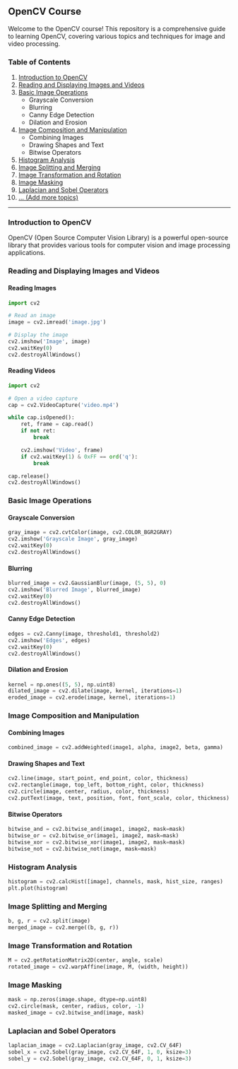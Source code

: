 
## OpenCV Course

Welcome to the OpenCV course! This repository is a comprehensive guide to learning OpenCV, covering various topics and techniques for image and video processing.

### Table of Contents

1. [Introduction to OpenCV](#introduction-to-opencv)
2. [Reading and Displaying Images and Videos](#reading-and-displaying-images-and-videos)
3. [Basic Image Operations](#basic-image-operations)
   - Grayscale Conversion
   - Blurring
   - Canny Edge Detection
   - Dilation and Erosion
4. [Image Composition and Manipulation](#image-composition-and-manipulation)
   - Combining Images
   - Drawing Shapes and Text
   - Bitwise Operators
5. [Histogram Analysis](#histogram-analysis)
6. [Image Splitting and Merging](#image-splitting-and-merging)
7. [Image Transformation and Rotation](#image-transformation-and-rotation)
8. [Image Masking](#image-masking)
9. [Laplacian and Sobel Operators](#laplacian-and-sobel-operators)
10. [... (Add more topics)](#add-more-topics)

---

### Introduction to OpenCV

OpenCV (Open Source Computer Vision Library) is a powerful open-source library that provides various tools for computer vision and image processing applications.

### Reading and Displaying Images and Videos

#### Reading Images

```python
import cv2

# Read an image
image = cv2.imread('image.jpg')

# Display the image
cv2.imshow('Image', image)
cv2.waitKey(0)
cv2.destroyAllWindows()
```

#### Reading Videos

```python
import cv2

# Open a video capture
cap = cv2.VideoCapture('video.mp4')

while cap.isOpened():
    ret, frame = cap.read()
    if not ret:
        break

    cv2.imshow('Video', frame)
    if cv2.waitKey(1) & 0xFF == ord('q'):
        break

cap.release()
cv2.destroyAllWindows()
```

### Basic Image Operations

#### Grayscale Conversion

```python
gray_image = cv2.cvtColor(image, cv2.COLOR_BGR2GRAY)
cv2.imshow('Grayscale Image', gray_image)
cv2.waitKey(0)
cv2.destroyAllWindows()
```

#### Blurring

```python
blurred_image = cv2.GaussianBlur(image, (5, 5), 0)
cv2.imshow('Blurred Image', blurred_image)
cv2.waitKey(0)
cv2.destroyAllWindows()
```

#### Canny Edge Detection

```python
edges = cv2.Canny(image, threshold1, threshold2)
cv2.imshow('Edges', edges)
cv2.waitKey(0)
cv2.destroyAllWindows()
```

#### Dilation and Erosion

```python
kernel = np.ones((5, 5), np.uint8)
dilated_image = cv2.dilate(image, kernel, iterations=1)
eroded_image = cv2.erode(image, kernel, iterations=1)
```

### Image Composition and Manipulation

#### Combining Images

```python
combined_image = cv2.addWeighted(image1, alpha, image2, beta, gamma)
```

#### Drawing Shapes and Text

```python
cv2.line(image, start_point, end_point, color, thickness)
cv2.rectangle(image, top_left, bottom_right, color, thickness)
cv2.circle(image, center, radius, color, thickness)
cv2.putText(image, text, position, font, font_scale, color, thickness)
```

#### Bitwise Operators

```python
bitwise_and = cv2.bitwise_and(image1, image2, mask=mask)
bitwise_or = cv2.bitwise_or(image1, image2, mask=mask)
bitwise_xor = cv2.bitwise_xor(image1, image2, mask=mask)
bitwise_not = cv2.bitwise_not(image, mask=mask)
```

### Histogram Analysis

```python
histogram = cv2.calcHist([image], channels, mask, hist_size, ranges)
plt.plot(histogram)
```

### Image Splitting and Merging

```python
b, g, r = cv2.split(image)
merged_image = cv2.merge((b, g, r))
```

### Image Transformation and Rotation

```python
M = cv2.getRotationMatrix2D(center, angle, scale)
rotated_image = cv2.warpAffine(image, M, (width, height))
```

### Image Masking

```python
mask = np.zeros(image.shape, dtype=np.uint8)
cv2.circle(mask, center, radius, color, -1)
masked_image = cv2.bitwise_and(image, mask)
```

### Laplacian and Sobel Operators

```python
laplacian_image = cv2.Laplacian(gray_image, cv2.CV_64F)
sobel_x = cv2.Sobel(gray_image, cv2.CV_64F, 1, 0, ksize=3)
sobel_y = cv2.Sobel(gray_image, cv2.CV_64F, 0, 1, ksize=3)
```
